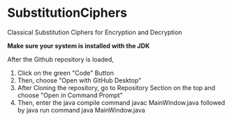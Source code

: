 # SubstitutionCiphers
Classical Substitution Ciphers for Encryption and Decryption 


**Make sure your system is installed with the JDK**


After the Github repository is loaded,
1. Click on the green "Code" Button
2. Then, choose "Open with GitHub Desktop"
3. After Cloning the repository, go to Repository Section on the top and choose "Open in Command Prompt"
4. Then, enter the java compile command javac MainWindow.java followed by java run command java MainWindow.java 
